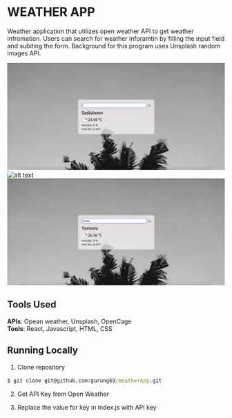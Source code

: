 # WEATHER APP

Weather application that utilizes open weather API to get weather infromation. Users can search for weather inforamtin by filling the input field and subiting the form. Background for this program uses Unsplash random images API. 

![alt text](img/sc1.png)
![alt text](img/sc2.png)
![alt text](img/sc3.png)

## Tools Used

**APIs**: Opean weather, Unsplash, OpenCage \
**Tools**: React, Javascript, HTML, CSS

## Running Locally
1. Clone repository
```cmd
$ git clone git@github.com:gurung69/WeatherApp.git
```
2. Get API Key from Open Weather

3. Replace the value for key in index.js with API key